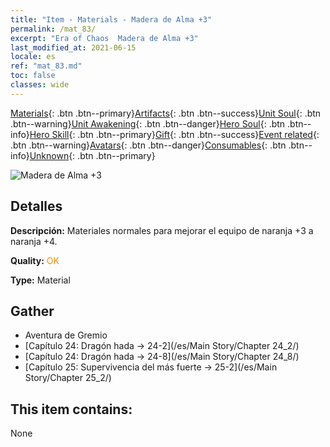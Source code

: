 ```yaml
---
title: "Item - Materials - Madera de Alma +3"
permalink: /mat_83/
excerpt: "Era of Chaos  Madera de Alma +3"
last_modified_at: 2021-06-15
locale: es
ref: "mat_83.md"
toc: false
classes: wide
---
```

 [Materials](/ItemsES/){: .btn .btn--primary}[Artifacts](/ItemsES/Artifacts/){: .btn .btn--success}[Unit Soul](/ItemsES/UnitSoul/){: .btn .btn--warning}[Unit Awakening](/ItemsES/UnitAwakening/){: .btn .btn--danger}[Hero Soul](/ItemsES/HeroSoul/){: .btn .btn--info}[Hero Skill](/ItemsES/HeroSkill/){: .btn .btn--primary}[Gift](/ItemsES/Gift/){: .btn .btn--success}[Event related](/ItemsES/Events/){: .btn .btn--warning}[Avatars](/ItemsES/Avatars/){: .btn .btn--danger}[Consumables](/ItemsES/Consumables/){: .btn .btn--info}[Unknown](/ItemsES/Unknown/){: .btn .btn--primary}

 ![Madera de Alma +3](/images/t/i_cailiao_mucai3.png)

## Detalles
 **Descripción:** Materiales normales para mejorar el equipo de naranja +3 a naranja +4.

 **Quality:** <span style="color: #FF8C00">OK</span>

 **Type:** Material

## Gather

*    Aventura de Gremio 
*    [Capítulo 24: Dragón hada -> 24-2](/es/Main Story/Chapter 24_2/) 
*    [Capítulo 24: Dragón hada -> 24-8](/es/Main Story/Chapter 24_8/) 
*    [Capítulo 25: Supervivencia del más fuerte -> 25-2](/es/Main Story/Chapter 25_2/) 

## This item contains:

  None

